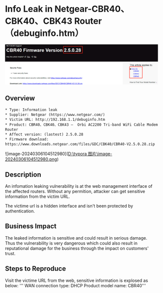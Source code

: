 # Info Leak in Netgear-CBR40、CBK40、CBK43 Router（debuginfo.htm）

![image-20240306103709845](https://github.com/funny-mud-peee/IoT-vuls/blob/main/Netgear%20CBR40%5CCBK40%5CCBK43/img/image-20240306103709845.png)

## Overview

```
* Type: Information leak
* Supplier: Netgear (https://www.netgear.com/)
* Victim URL: http://192.168.1.1/debuginfo.htm
* Product: CBR40、CBK40、CBK43 —  Orbi AC2200 Tri-band WiFi Cable Modem Router
* Affect version: (lastest) 2.5.0.28
* Firmware download: https://www.downloads.netgear.com/files/GDC/CBK40/CBR40-V2.5.0.28.zip
```

![image-20240306104512980]([D:\typora 图片\image-20240306104512980.png](https://github.com/funny-mud-peee/IoT-vuls/blob/main/Netgear%20CBR40%5CCBK40%5CCBK43/img/image-20240306104512980.png))

## Description

An infomation leaking vulnerability is at the web management interface of the affected routers. Without any permition, attacker can get sensitive information from the victim URL.

The victime url is a hidden interface and isn't been protected by authentication.

## Business Impact

The leaked information is sensitive and could result in serious damage. Thus the vulnerability is very dangerous which could also result in reputational damage for the business through the impact on customers' trust.

## Steps to Reproduce

Visit the victime URL from the web, sensitive information is explosed as below: ''' WAN connection type: DHCP Product model name: CBR40'''

